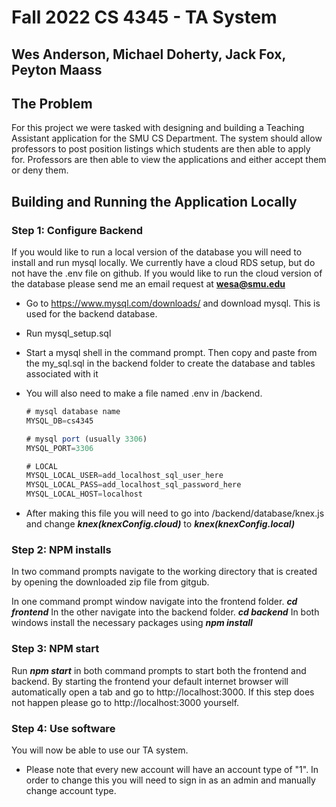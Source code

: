 # Fall 2022 CS 4345 - TA System
## Wes Anderson, Michael Doherty, Jack Fox, Peyton Maass


## The Problem
For this project we were tasked with designing and building a Teaching Assistant application for the SMU CS Department. The system should allow professors to post position listings which students are then able to apply for. Professors are then able to view the applications and either accept them or deny them.


## Building and Running the Application Locally

### Step 1: Configure Backend

If you would like to run a local version of the database you will need to install and run mysql locally. We currently have a cloud RDS setup, but do not have the .env file on github. If you would like to run the cloud version of the database please send me an email request at **wesa@smu.edu**

- Go to https://www.mysql.com/downloads/ and download mysql. This is used for the backend database.
- Run mysql_setup.sql
- Start a mysql shell in the command prompt. Then copy and paste from the my_sql.sql in the backend folder to create the database and tables associated with it
- You will also need to make a file named .env in /backend. 
    ```javascript
    # mysql database name
    MYSQL_DB=cs4345

    # mysql port (usually 3306)
    MYSQL_PORT=3306

    # LOCAL
    MYSQL_LOCAL_USER=add_localhost_sql_user_here
    MYSQL_LOCAL_PASS=add_localhost_sql_password_here
    MYSQL_LOCAL_HOST=localhost
    ```
    
- After making this file you will need to go into /backend/database/knex.js and change ***knex(knexConfig.cloud)*** to ***knex(knexConfig.local)***


### Step 2: NPM installs

In two command prompts navigate to the working directory that is created by opening the downloaded zip file from gitgub.

In one command prompt window navigate into the frontend folder. ***cd frontend***
In the other navigate into the backend folder. ***cd backend***
In both windows install the necessary packages using ***npm install***

### Step 3: NPM start

Run ***npm start*** in both command prompts to start both the frontend and backend. By starting the frontend your default internet browser will automatically open a tab and go to http://localhost:3000. If this step does not happen please go to http://localhost:3000 yourself.

### Step 4: Use software

You will now be able to use our TA system. 
 - Please note that every new account will have an account type of "1". In order to change this you will need to sign in as an admin and manually change account type. 
